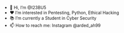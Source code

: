 - 👋 Hi, I’m @I23BU5
- ❤️ I’m interested in Pentesting, Python, Ethical Hacking
- 📚 I’m currently a Student in Cyber Security
- 📫 How to reach me: Instagram @arded_ah99

<!---
I23BU5/I23BU5 is a ✨ special ✨ repository because its `README.md` (this file) appears on your GitHub profile.
You can click the Preview link to take a look at your changes.
--->
